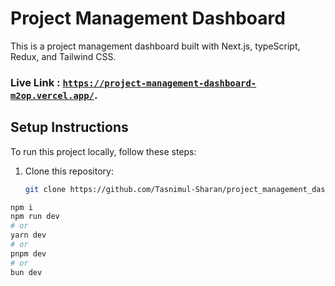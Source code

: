 # Project Management Dashboard

This is a project management dashboard built with Next.js, typeScript, Redux, and Tailwind CSS.

### Live Link : [`https://project-management-dashboard-m2op.vercel.app/`](https://project-management-dashboard-m2op.vercel.app/).


## Setup Instructions
To run this project locally, follow these steps:

1. Clone this repository:
   ```bash
   git clone https://github.com/Tasnimul-Sharan/project_management_dashboard.git

```bash
npm i
npm run dev
# or
yarn dev
# or
pnpm dev
# or
bun dev
```

